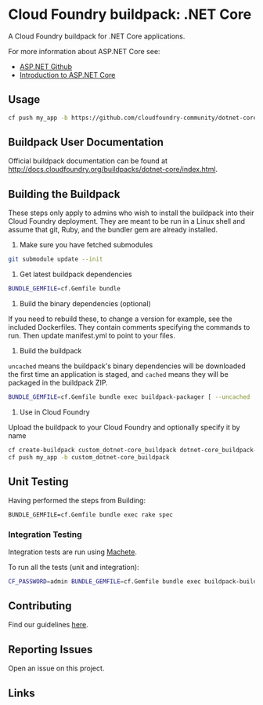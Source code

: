 # Cloud Foundry buildpack: .NET Core

A Cloud Foundry buildpack for .NET Core applications.

For more information about ASP.NET Core see:

* [ASP.NET Github](https://github.com/aspnet/home)
* [Introduction to ASP.NET Core](http://docs.asp.net/en/latest/conceptual-overview/aspnet.html)

## Usage

```bash
cf push my_app -b https://github.com/cloudfoundry-community/dotnet-core-buildpack.git
```

## Buildpack User Documentation

Official buildpack documentation can be found at <http://docs.cloudfoundry.org/buildpacks/dotnet-core/index.html>.

## Building the Buildpack

These steps only apply to admins who wish to install the buildpack into their Cloud Foundry deployment. They are meant to be run in a Linux shell and assume that git, Ruby, and the bundler gem are already installed.

1. Make sure you have fetched submodules

  ```bash
  git submodule update --init
  ```

1. Get latest buildpack dependencies

  ```bash
  BUNDLE_GEMFILE=cf.Gemfile bundle
  ```

1. Build the binary dependencies (optional)

If you need to rebuild these, to change a version for example, see the included Dockerfiles. They contain comments specifying the commands to run. Then update manifest.yml to point to your files.

1. Build the buildpack

`uncached` means the buildpack's binary dependencies will be downloaded the first time an application is staged, and `cached` means they will be packaged in the buildpack ZIP.

  ```bash
  BUNDLE_GEMFILE=cf.Gemfile bundle exec buildpack-packager [ --uncached | --cached ]
  ```

1. Use in Cloud Foundry

Upload the buildpack to your Cloud Foundry and optionally specify it by name

  ```bash
  cf create-buildpack custom_dotnet-core_buildpack dotnet-core_buildpack-cached-custom.zip 1
  cf push my_app -b custom_dotnet-core_buildpack
  ```

## Unit Testing

Having performed the steps from Building:

  ```shell
  BUNDLE_GEMFILE=cf.Gemfile bundle exec rake spec
  ```

### Integration Testing

Integration tests are run using [Machete](https://github.com/cloudfoundry/machete).

To run all the tests (unit and integration):

```bash
CF_PASSWORD=admin BUNDLE_GEMFILE=cf.Gemfile bundle exec buildpack-build --host=local.pcfdev.io
```

## Contributing

Find our guidelines [here](./CONTRIBUTING.md).

## Reporting Issues

Open an issue on this project.

## Links

[Hello World sample]: https://github.com/IBM-Bluemix/aspnet-core-helloworld
[ASP.NET Core 1.0.1]: https://github.com/aspnet/Home/releases/tag/1.0.1
[Kestrel]: https://github.com/aspnet/KestrelHttpServer
[.NET Core Application Deployment]: https://docs.microsoft.com/en-us/dotnet/articles/core/deploying/index
[Specify the path]: http://docs.cloudfoundry.org/devguide/deploy-apps/manifest.html#path
